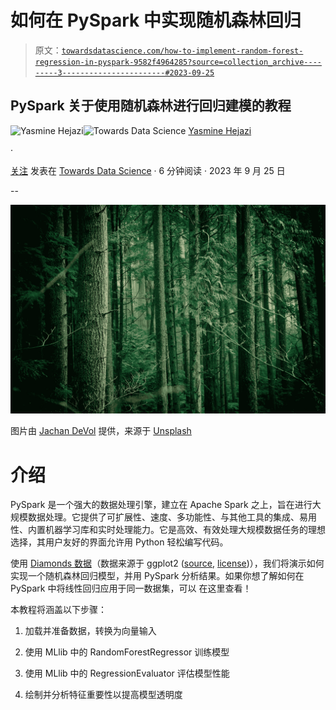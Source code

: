 # 如何在 PySpark 中实现随机森林回归

> 原文：[`towardsdatascience.com/how-to-implement-random-forest-regression-in-pyspark-9582f4964285?source=collection_archive---------3-----------------------#2023-09-25`](https://towardsdatascience.com/how-to-implement-random-forest-regression-in-pyspark-9582f4964285?source=collection_archive---------3-----------------------#2023-09-25)

## PySpark 关于使用随机森林进行回归建模的教程

[](https://medium.com/@yazihejazi?source=post_page-----9582f4964285--------------------------------)![Yasmine Hejazi](https://medium.com/@yazihejazi?source=post_page-----9582f4964285--------------------------------)[](https://towardsdatascience.com/?source=post_page-----9582f4964285--------------------------------)![Towards Data Science](https://towardsdatascience.com/?source=post_page-----9582f4964285--------------------------------) [Yasmine Hejazi](https://medium.com/@yazihejazi?source=post_page-----9582f4964285--------------------------------)

·

[关注](https://medium.com/m/signin?actionUrl=https%3A%2F%2Fmedium.com%2F_%2Fsubscribe%2Fuser%2Fe2d3b1ba6be6&operation=register&redirect=https%3A%2F%2Ftowardsdatascience.com%2Fhow-to-implement-random-forest-regression-in-pyspark-9582f4964285&user=Yasmine+Hejazi&userId=e2d3b1ba6be6&source=post_page-e2d3b1ba6be6----9582f4964285---------------------post_header-----------) 发表在 [Towards Data Science](https://towardsdatascience.com/?source=post_page-----9582f4964285--------------------------------) · 6 分钟阅读 · 2023 年 9 月 25 日

--

[](https://medium.com/m/signin?actionUrl=https%3A%2F%2Fmedium.com%2F_%2Fbookmark%2Fp%2F9582f4964285&operation=register&redirect=https%3A%2F%2Ftowardsdatascience.com%2Fhow-to-implement-random-forest-regression-in-pyspark-9582f4964285&source=-----9582f4964285---------------------bookmark_footer-----------)![](img/68a991e06a39b6a7830a528d8b9a5fb6.png)

图片由 [Jachan DeVol](https://unsplash.com/@jachan_devol?utm_source=medium&utm_medium=referral) 提供，来源于 [Unsplash](https://unsplash.com/?utm_source=medium&utm_medium=referral)

# 介绍

PySpark 是一个强大的数据处理引擎，建立在 Apache Spark 之上，旨在进行大规模数据处理。它提供了可扩展性、速度、多功能性、与其他工具的集成、易用性、内置机器学习库和实时处理能力。它是高效、有效处理大规模数据任务的理想选择，其用户友好的界面允许用 Python 轻松编写代码。

使用 [Diamonds 数据](https://ggplot2.tidyverse.org/reference/diamonds.html)（数据来源于 ggplot2 ([source](https://plotly.com/ggplot2/), [license](https://ggplot2.tidyverse.org/LICENSE.html))），我们将演示如何实现一个随机森林回归模型，并用 PySpark 分析结果。如果你想了解如何在 PySpark 中将线性回归应用于同一数据集，可以 在这里查看！

本教程将涵盖以下步骤：

1.  加载并准备数据，转换为向量输入

1.  使用 MLlib 中的 RandomForestRegressor 训练模型

1.  使用 MLlib 中的 RegressionEvaluator 评估模型性能

1.  绘制并分析特征重要性以提高模型透明度
